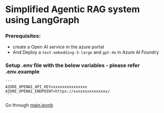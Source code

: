 # Simplified Agentic RAG system using LangGraph
### Prerequisites:
- create a Open AI service in the azure portal
- And Deploy a `text-embedding-3-large` and `gpt-4o` in Azure AI Foundry

### Setup .env file with the below variables - please refer .env.example
    ```
    AZURE_OPENAI_API_KEY=xxxxxxxxxxxxxxx
    AZURE_OPENAI_ENDPOINT=https://xxxxxxxxxxxxxxx/
    ```

Go through [main.ipynb](https://github.com/karthik-skr/clothing_image_matchmaker/blob/main/main.ipynb)
